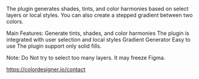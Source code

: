 The plugin generates shades, tints, and color harmonies based on select layers or local styles. You can also create a stepped gradient between two colors.

Main Features:
Generate tints, shades, and color harmonies
The plugin is integrated with user selection and local  styles
Gradient Generator
Easy to use
The plugin support only solid fills.

Note:
Do Not try to select too many layers. It may freeze Figma.


https://colordesigner.io/contact
